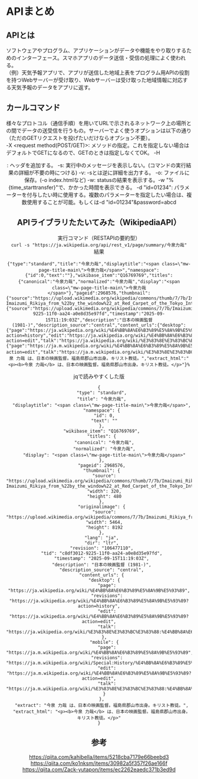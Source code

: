 # APIまとめ 
## APIとは
ソフトウェアやプログラム、アプリケーションがデータや機能をやり取りするためのインターフェース。スマホアプリのデータ送信・受信の処理によく使われる。  
（例）天気予報アプリで、アプリが送信した地域上表をプログラム用APIの役割を持つWebサーバーが受け取り、Webサーバーは受け取った地域情報に対応する天気予報のデータをアプリに返す。

## カールコマンド
様々なプロトコル（通信手順）を用いてURLで示されるネットワーク上の場所との間でデータの送受信を行うもの。サーバーでよく使うオプションは以下の通り（ただのGETリクエストを投げたいだけならオプション不要）。  
-X <request method(POST/GET)>: メソッドの指定。これを指定しない場合はデフォルトでGETになるので、GETのときは指定しなくてOK。
-H <header>: ヘッダを追加する。
-s: 実行中のメッセージを表示しない。(コマンドの実行結果の詳細が不要の時につける)
-v: -sとは逆に詳細を出力する。
-o: ファイルに保存。(-o index.htmlなど)
-w: statusの結果を表示する。-w "%{time_starttransfer}"で、かかった時間を表示できる。
-d "id=01234": パラメーターを付与したい時に使用する。複数のパラメーターを指定したい場合は、複数使用することが可能。もしくは-d "id=01234"&password=abcd

## APIライブラリたたいてみた（WikipediaAPI）
実行コマンド（RESTAPIの要約型）  
`curl -s "https://ja.wikipedia.org/api/rest_v1/page/summary/今泉力哉"`   
結果  
```
{"type":"standard","title":"今泉力哉","displaytitle":"<span class=\"mw-page-title-main\">今泉力哉</span>","namespace":{"id":0,"text":""},"wikibase_item":"Q16769769","titles":{"canonical":"今泉力哉","normalized":"今泉力哉","display":"<span class=\"mw-page-title-main\">今泉力哉</span>"},"pageid":2968576,"thumbnail":{"source":"https://upload.wikimedia.org/wikipedia/commons/thumb/7/7b/Imaizumi_Rikiya_from_%22by_the_window%22_at_Red_Carpet_of_the_Tokyo_International_Film_Festival_2022_%2852461542085%29.jpg/330px-Imaizumi_Rikiya_from_%22by_the_window%22_at_Red_Carpet_of_the_Tokyo_International_Film_Festival_2022_%2852461542085%29.jpg","width":320,"height":480},"originalimage":{"source":"https://upload.wikimedia.org/wikipedia/commons/7/7b/Imaizumi_Rikiya_from_%22by_the_window%22_at_Red_Carpet_of_the_Tokyo_International_Film_Festival_2022_%2852461542085%29.jpg","width":5464,"height":8192},"lang":"ja","dir":"ltr","revision":"106477110","tid":"c8df3012-9225-11f0-aa24-a0e8d35e97fd","timestamp":"2025-09-15T11:19:03Z","description":"日本の映画監督 (1981-)","description_source":"central","content_urls":{"desktop":{"page":"https://ja.wikipedia.org/wiki/%E4%BB%8A%E6%B3%89%E5%8A%9B%E5%93%89","revisions":"https://ja.wikipedia.org/wiki/%E4%BB%8A%E6%B3%89%E5%8A%9B%E5%93%89?action=history","edit":"https://ja.wikipedia.org/wiki/%E4%BB%8A%E6%B3%89%E5%8A%9B%E5%93%89?action=edit","talk":"https://ja.wikipedia.org/wiki/%E3%83%8E%E3%83%BC%E3%83%88:%E4%BB%8A%E6%B3%89%E5%8A%9B%E5%93%89"},"mobile":{"page":"https://ja.m.wikipedia.org/wiki/%E4%BB%8A%E6%B3%89%E5%8A%9B%E5%93%89","revisions":"https://ja.m.wikipedia.org/wiki/Special:History/%E4%BB%8A%E6%B3%89%E5%8A%9B%E5%93%89","edit":"https://ja.m.wikipedia.org/wiki/%E4%BB%8A%E6%B3%89%E5%8A%9B%E5%93%89?action=edit","talk":"https://ja.m.wikipedia.org/wiki/%E3%83%8E%E3%83%BC%E3%83%88:%E4%BB%8A%E6%B3%89%E5%8A%9B%E5%93%89"}},"extract":"今泉 力哉 は、日本の映画監督。福島県郡山市出身。キリスト教徒。","extract_html":"<p><b>今泉 力哉</b> は、日本の映画監督。福島県郡山市出身。キリスト教徒。</p>"}%
```

jqで読みやすくした版  
```
{
  "type": "standard",
  "title": "今泉力哉",
  "displaytitle": "<span class=\"mw-page-title-main\">今泉力哉</span>",
  "namespace": {
    "id": 0,
    "text": ""
  },
  "wikibase_item": "Q16769769",
  "titles": {
    "canonical": "今泉力哉",
    "normalized": "今泉力哉",
    "display": "<span class=\"mw-page-title-main\">今泉力哉</span>"
  },
  "pageid": 2968576,
  "thumbnail": {
    "source": "https://upload.wikimedia.org/wikipedia/commons/thumb/7/7b/Imaizumi_Rikiya_from_%22by_the_window%22_at_Red_Carpet_of_the_Tokyo_International_Film_Festival_2022_%2852461542085%29.jpg/330px-Imaizumi_Rikiya_from_%22by_the_window%22_at_Red_Carpet_of_the_Tokyo_International_Film_Festival_2022_%2852461542085%29.jpg",
    "width": 320,
    "height": 480
  },
  "originalimage": {
    "source": "https://upload.wikimedia.org/wikipedia/commons/7/7b/Imaizumi_Rikiya_from_%22by_the_window%22_at_Red_Carpet_of_the_Tokyo_International_Film_Festival_2022_%2852461542085%29.jpg",
    "width": 5464,
    "height": 8192
  },
  "lang": "ja",
  "dir": "ltr",
  "revision": "106477110",
  "tid": "c8df3012-9225-11f0-aa24-a0e8d35e97fd",
  "timestamp": "2025-09-15T11:19:03Z",
  "description": "日本の映画監督 (1981-)",
  "description_source": "central",
  "content_urls": {
    "desktop": {
      "page": "https://ja.wikipedia.org/wiki/%E4%BB%8A%E6%B3%89%E5%8A%9B%E5%93%89",
      "revisions": "https://ja.wikipedia.org/wiki/%E4%BB%8A%E6%B3%89%E5%8A%9B%E5%93%89?action=history",
      "edit": "https://ja.wikipedia.org/wiki/%E4%BB%8A%E6%B3%89%E5%8A%9B%E5%93%89?action=edit",
      "talk": "https://ja.wikipedia.org/wiki/%E3%83%8E%E3%83%BC%E3%83%88:%E4%BB%8A%E6%B3%89%E5%8A%9B%E5%93%89"
    },
    "mobile": {
      "page": "https://ja.m.wikipedia.org/wiki/%E4%BB%8A%E6%B3%89%E5%8A%9B%E5%93%89",
      "revisions": "https://ja.m.wikipedia.org/wiki/Special:History/%E4%BB%8A%E6%B3%89%E5%8A%9B%E5%93%89",
      "edit": "https://ja.m.wikipedia.org/wiki/%E4%BB%8A%E6%B3%89%E5%8A%9B%E5%93%89?action=edit",
      "talk": "https://ja.m.wikipedia.org/wiki/%E3%83%8E%E3%83%BC%E3%83%88:%E4%BB%8A%E6%B3%89%E5%8A%9B%E5%93%89"
    }
  },
  "extract": "今泉 力哉 は、日本の映画監督。福島県郡山市出身。キリスト教徒。",
  "extract_html": "<p><b>今泉 力哉</b> は、日本の映画監督。福島県郡山市出身。キリスト教徒。</p>"
}
```



## 参考
<a>https://qiita.com/kahibella/items/5218cba7179e66beebd3</a>  
<a>https://qiita.com/ko1nksm/items/30982a5f357f26ae166f</a>  
<a>https://qiita.com/Zack-yutapon/items/ec2262eaedc371b3ed9d</a>  
<a></a>  
